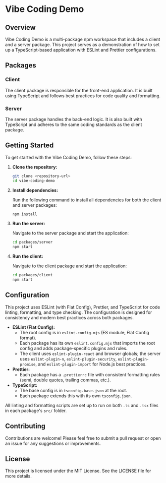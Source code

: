 # Vibe Coding Demo

## Overview

Vibe Coding Demo is a multi-package npm workspace that includes a client and a server package. This project serves as a demonstration of how to set up a TypeScript-based application with ESLint and Prettier configurations.

## Packages

### Client

The client package is responsible for the front-end application. It is built using TypeScript and follows best practices for code quality and formatting.

### Server

The server package handles the back-end logic. It is also built with TypeScript and adheres to the same coding standards as the client package.

## Getting Started

To get started with the Vibe Coding Demo, follow these steps:

1. **Clone the repository:**

   ```bash
   git clone <repository-url>
   cd vibe-coding-demo
   ```

2. **Install dependencies:**

   Run the following command to install all dependencies for both the client and server packages:

   ```bash
   npm install
   ```

3. **Run the server:**

   Navigate to the server package and start the application:

   ```bash
   cd packages/server
   npm start
   ```

4. **Run the client:**

   Navigate to the client package and start the application:

   ```bash
   cd packages/client
   npm start
   ```

## Configuration

This project uses ESLint (with Flat Config), Prettier, and TypeScript for code linting, formatting, and type checking. The configuration is designed for consistency and modern best practices across both packages.

- **ESLint (Flat Config):**
  - The root config is in `eslint.config.mjs` (ES module, Flat Config format).
  - Each package has its own `eslint.config.mjs` that imports the root config and adds package-specific plugins and rules.
  - The client uses `eslint-plugin-react` and browser globals; the server uses `eslint-plugin-n`, `eslint-plugin-security`, `eslint-plugin-promise`, and `eslint-plugin-import` for Node.js best practices.
- **Prettier:**
  - Each package has a `.prettierrc` file with consistent formatting rules (semi, double quotes, trailing commas, etc.).
- **TypeScript:**
  - The base config is in `tsconfig.base.json` at the root.
  - Each package extends this with its own `tsconfig.json`.

All linting and formatting scripts are set up to run on both `.ts` and `.tsx` files in each package's `src/` folder.

## Contributing

Contributions are welcome! Please feel free to submit a pull request or open an issue for any suggestions or improvements.

## License

This project is licensed under the MIT License. See the LICENSE file for more details.

